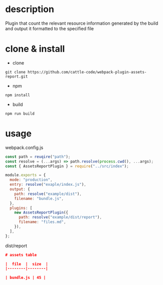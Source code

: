 # description

Plugin that count the relevant resource information generated by the build and output it formatted to the specified file

# clone & install

- clone

```
git clone https://github.com/cattle-code/webpack-plugin-assets-report.git
```

- npm

```
npm install
```

- build

```
npm run build
```

# usage

webpack.config.js

```js
const path = reuqire("path");
const resolve = (...args) => path.resolve(process.cwd(), ...args);
const { AssetsReportPlugin } = require("../src/index");

module.exports = {
  mode: "production",
  entry: resolve("exaple/index.js"),
  output: {
    path: resolve("example/dist"),
    filename: "bundle.js",
  },
  plugins: [
    new AssetsReportPlugin({
      path: resolve("example/dist/report"),
      filename: "files.md",
    }),
  ],
};
```

dist/report

```json
# assets table

|  file  |  size  |
|--------|--------|

| bundle.js | 45 |

```
